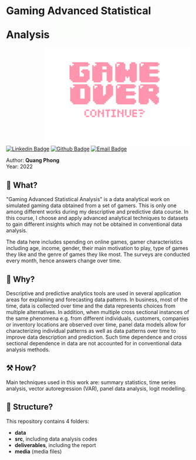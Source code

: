 <h1> Gaming Advanced Statistical Analysis
<img src="https://github.com/quang-phong/project-6-gaming-advanced-statistical-analysis/blob/main/media/gif/dog-says-hi.gif" width="80px">
</h1>

<img align='right' src="https://github.com/quang-phong/project-6-gaming-advanced-statistical-analysis/blob/main/media/gif/gameover.gif" width="400px">

[![Linkedin Badge](https://img.shields.io/badge/-@quangphong-0072b1?style=flat&logo=LinkedIn&link=https://www.linkedin.com/in/quangphong/)](https://www.linkedin.com/in/quangphong/) 
[![Github Badge](https://img.shields.io/badge/-@quang--phong-171515?style=flat&logo=github&logoColor=white&link=https://github.com/quang-phong)](https://github.com/quang-phong)
[![Email Badge](https://img.shields.io/badge/-quangtrieuphong@outlook.com-00a2ed?style=flat&logo=microsoftoutlook&logoColor=white&link=mailto:quangtrieuphong@outlook.com)](mailto:quangtrieuphong@outlook.com)


Author: **Quang Phong**  
Year: 2022

## 🧐 What?
"Gaming Advanced Statistical Analysis" is a data analytical work on simulated gaming data obtained from a set of gamers. This is only one among different works during my descriptive and predictive data course. In this course, I choose and apply advanced analytical techniques to  datasets to gain different insights which may not be obtained in conventional data analysis.

The data here includes spending on online games, gamer characteristics including age, income, gender, their main motivation to play, type of games they like and the genre of games they like most. The surveys are conducted every month, hence answers change over time.

## 🤷 Why?  
Descriptive and predictive analytics tools are used in several application areas for explaining and forecasting data patterns. In business, most of the time, data is collected over time and the data represents choices from multiple alternatives. In addition, when multiple cross sectional instances of the same phenomena e.g. from different individuals, customers, companies or inventory locations are observed over time, panel data models allow for characterizing individual patterns as well as data patterns over time to improve data description and prediction. Such time dependence and cross sectional dependence in data are not accounted for in conventional data analysis methods.

## ⚒️ How?  
Main techniques used in this work are: summary statistics, time series analysis, vector autoregression (VAR), panel data analysis, logit modelling.

## 🧱 Structure?
This repository contains 4 folders:
- **data**
- **src**, including data analysis codes
- **deliverables**, including the report
- **media** (media files)
  
